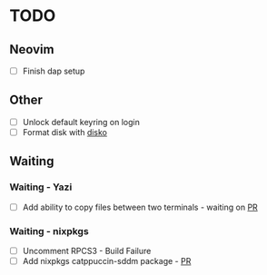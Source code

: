 # TODO

## Neovim

- [ ] Finish dap setup

## Other

- [ ] Unlock default keyring on login
- [ ] Format disk with [disko](https://github.com/nix-community/disko)

## Waiting

### Waiting - Yazi

- [ ] Add ability to copy files between two terminals - waiting on [PR](https://github.com/sxyazi/yazi/pull/826)

### Waiting - nixpkgs

- [ ] Uncomment RPCS3 - Build Failure
- [ ] Add nixpkgs catppuccin-sddm package - [PR](https://github.com/NixOS/nixpkgs/pull/296682)
